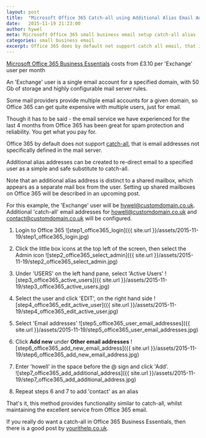 ```yaml
---
layout: post
title:  "Microsoft Office 365 Catch-all using Additional Alias Email Addresses"
date:   2015-11-19 21:23:00
author: hywel
meta: Microsoft Office 365 small business email setup catch-all alias  admin alternative
categories: small business email
excerpt: Office 365 does by default not support catch all email, that is addresses not specifically defined in the mail server.  Additional alias addresses can be created to re-direct email to a specified user as a simple and safe substitute to catch-all.
---
```

[Microsoft Office 365 Business Essentials](https://products.office.com/en-gb/business/compare-office-365-for-business-plans) costs from £3.10 per 'Exchange' user per month

An 'Exchange' user is a single email account for a specified domain, with 50 Gb of storage and highly configurable mail server rules.  

Some mail providers provide multiple email accounts for a given domain, so Office 365 can get quite expensive with multiple users, just for email.  

Though it has to be said - the email service we have experienced for the last 4 months from Office 365 has been great for spam protection and reliability.  You get what you pay for.

Office 365 by default does not support [catch-all](https://en.wikipedia.org/wiki/Catch-all), that is email addresses not specifically defined in the mail server.

Additional alias addresses can be created to re-direct email to a specified user as a simple and safe substitute to catch-all.  

Note that an additional alias address is distinct to a shared mailbox, which appears as a separate mail box from the user.  Setting up shared mailboxes on Office 365 will be described in an upcoming post.

For this example, the 'Exchange' user will be hywel@customdomain.co.uk.  Additional  'catch-all' email addresses for howell@customdomain.co.uk and contact@customdomain.co.uk will be configured.

1. Login to Office 365
![step1_office365_login]({{ site.url }}/assets/2015-11-19/step1_office365_login.jpg)

2. Click the little box icons at the top left of the screen, then select the Admin icon
![step2_office365_select_admin]({{ site.url }}/assets/2015-11-19/step2_office365_select_admin.jpg)

3. Under 'USERS' on the left hand pane, select 'Active Users'
![step3_office365_active_users]({{ site.url }}/assets/2015-11-19/step3_office365_active_users.jpg)

4. Select the user and click 'EDIT', on the right hand side
![step4_office365_edit_active_user]({{ site.url }}/assets/2015-11-19/step4_office365_edit_active_user.jpg)

5. Select 'Email addresses'
![step5_office365_user_email_addresses]({{ site.url }}/assets/2015-11-19/step5_office365_user_email_addresses.jpg)

6. Click **Add new** under **Other email addresses**
![step6_office365_add_new_email_address]({{ site.url }}/assets/2015-11-19/step6_office365_add_new_email_address.jpg)

7. Enter 'howell' in the space before the @ sign and click 'Add'.  
![step7_office365_add_additional_address]({{ site.url }}/assets/2015-11-19/step7_office365_add_additional_address.jpg)

8. Repeat steps 6 and 7 to add 'contact' as an alias

That's it, this method provides functionality similar to catch-all,  whilst maintaining the excellent service from Office 365 email.

If you really do want a catch-all in Office 365 Business Essentials, then there is a good post by [yourithelp.co.uk](http://www.yourithelp.co.uk/office-365-create-catchall-wildcard-address-office-365/).
